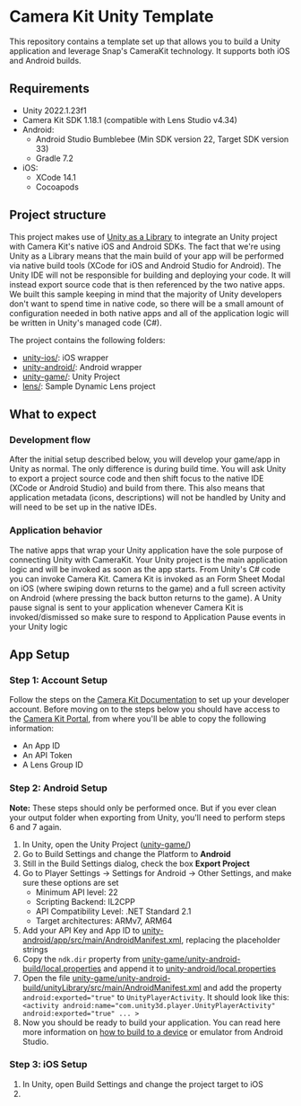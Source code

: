 # Camera Kit Unity Template
This repository contains a template set up that allows you to build a Unity application and leverage Snap's CameraKit technology. It supports both iOS and Android builds. 

## Requirements
- Unity 2022.1.23f1
- Camera Kit SDK 1.18.1 (compatible with Lens Studio v4.34)
- Android: 
  - Android Studio Bumblebee (Min SDK version 22, Target SDK version 33)
  - Gradle 7.2
- iOS:
  - XCode 14.1
  - Cocoapods

## Project structure
This project makes use of [Unity as a Library](https://github.com/Unity-Technologies/uaal-example) to integrate an Unity project with Camera Kit's native iOS and Android SDKs. The fact that we're using Unity as a Library means that the main build of your app will be performed via native build tools (XCode for iOS and Android Studio for Android). The Unity IDE will not be responsible for building and deploying your code. It will instead export source code that is then referenced by the two native apps. We built this sample keeping in mind that the majority of Unity developers don't want to spend time in native code, so there will be a small amount of configuration needed in both native apps and all of the application logic will be written in Unity's managed code (C#).

The project contains the following folders:
- [unity-ios/](unity-ios/): iOS wrapper
- [unity-android/](unity-android/): Android wrapper
- [unity-game/](unity-game/): Unity Project 
- [lens/](lens/): Sample Dynamic Lens project

## What to expect
### Development flow
After the initial setup described below, you will develop your game/app in Unity as normal. The only difference is during build time. You will ask Unity to export a project source code and then shift focus to the native IDE (XCode or Android Studio) and build from there. This also means that application metadata (icons, descriptions) will not be handled by Unity and will need to be set up in the native IDEs.
### Application behavior
The native apps that wrap your Unity application have the sole purpose of connecting Unity with CameraKit. Your Unity project is the main application logic and will be invoked as soon as the app starts. From Unity's C# code you can invoke Camera Kit. Camera Kit is invoked as an Form Sheet Modal on iOS (where swiping down returns to the game) and a full screen activity on Android (where pressing the back button returns to the game). A Unity pause signal is sent to your application whenever Camera Kit is invoked/dismissed so make sure to respond to Application Pause events in your Unity logic

<!-- TODO: insert gif --> 

## App Setup
### Step 1: Account Setup 
Follow the steps on the [Camera Kit Documentation](https://docs.snap.com/snap-kit/camera-kit/guides/quick-start/integrate-sdk/setting-up-accounts) to set up your developer account. Before moving on to the steps below you should have access to the [Camera Kit Portal](https://camera-kit.snapchat.com/), from where you'll be able to copy the following information:
   * An App ID 
   * An API Token
   * A Lens Group ID 
  
### Step 2: Android Setup

**Note:** These steps should only be performed once. But if you ever clean your output folder when exporting from Unity, you'll need to perform steps 6 and 7 again.

1. In Unity, open the Unity Project ([unity-game/](unity-game/))
1. Go to Build Settings and change the Platform to **Android**
1. Still in the Build Settings dialog, check the box **Export Project**
1. Go to Player Settings -> Settings for Android -> Other Settings, and make sure these options are set
   * Minimum API level: 22
   * Scripting Backend: IL2CPP
   * API Compatibility Level: .NET Standard 2.1
   * Target architectures: ARMv7, ARM64 
1. Add your API Key and App ID to  [unity-android/app/src/main/AndroidManifest.xml](unity-android/app/src/main/AndroidManifest.xml), replacing the placeholder strings
1. Copy the `ndk.dir` property from [unity-game/unity-android-build/local.properties](unity-game/unity-android-build/local.properties) and append it to [unity-android/local.properties](unity-android/local.properties)
1. Open the file [unity-game/unity-android-build/unityLibrary/src/main/AndroidManifest.xml](unity-game/unity-android-build/unityLibrary/src/main/AndroidManifest.xml) and add the property `android:exported="true"` to `UnityPlayerActivity`. It should look like this: `
<activity android:name="com.unity3d.player.UnityPlayerActivity" android:exported="true" ... >`
1. Now you should be ready to build your application. You can read here more information on [how to build to a device](https://developer.android.com/studio/run) or emulator from Android Studio.




### Step 3: iOS Setup
1. In Unity, open Build Settings and change the project target to iOS
2. 
